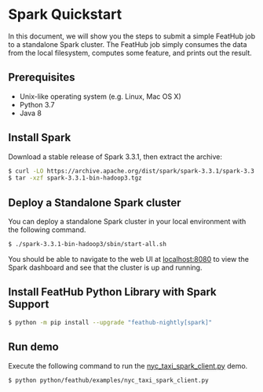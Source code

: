 # Spark Quickstart

In this document, we will show you the steps to submit a simple FeatHub job
to a standalone Spark cluster. The FeatHub job simply consumes the data from
the local filesystem, computes some feature, and prints out the result.

## Prerequisites

- Unix-like operating system (e.g. Linux, Mac OS X)
- Python 3.7
- Java 8

## Install Spark

Download a stable release of Spark 3.3.1, then extract the archive:

```bash
$ curl -LO https://archive.apache.org/dist/spark/spark-3.3.1/spark-3.3.1-bin-hadoop3.tgz
$ tar -xzf spark-3.3.1-bin-hadoop3.tgz
```

## Deploy a Standalone Spark cluster

You can deploy a standalone Spark cluster in your local environment with the following 
command.

```bash
$ ./spark-3.3.1-bin-hadoop3/sbin/start-all.sh
```

You should be able to navigate to the web UI at [localhost:8080](http://localhost:8080)
to view the Spark dashboard and see that the cluster is up and running.

## Install FeatHub Python Library with Spark Support

```bash
$ python -m pip install --upgrade "feathub-nightly[spark]"
```

## Run demo
Execute the following command to run the
[nyc_taxi_spark_client.py](../../../../python/feathub/examples/nyc_taxi_spark_client.py) 
demo.

```bash
$ python python/feathub/examples/nyc_taxi_spark_client.py
```
